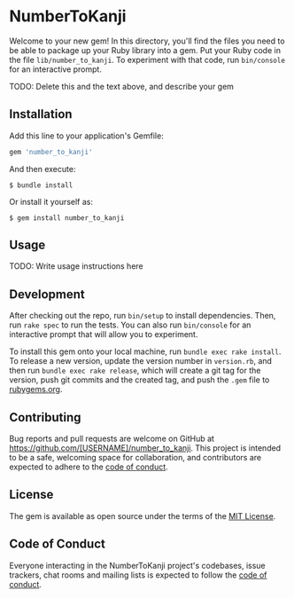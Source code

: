# NumberToKanji

Welcome to your new gem! In this directory, you'll find the files you need to be able to package up your Ruby library into a gem. Put your Ruby code in the file `lib/number_to_kanji`. To experiment with that code, run `bin/console` for an interactive prompt.

TODO: Delete this and the text above, and describe your gem

## Installation

Add this line to your application's Gemfile:

```ruby
gem 'number_to_kanji'
```

And then execute:

    $ bundle install

Or install it yourself as:

    $ gem install number_to_kanji

## Usage

TODO: Write usage instructions here

## Development

After checking out the repo, run `bin/setup` to install dependencies. Then, run `rake spec` to run the tests. You can also run `bin/console` for an interactive prompt that will allow you to experiment.

To install this gem onto your local machine, run `bundle exec rake install`. To release a new version, update the version number in `version.rb`, and then run `bundle exec rake release`, which will create a git tag for the version, push git commits and the created tag, and push the `.gem` file to [rubygems.org](https://rubygems.org).

## Contributing

Bug reports and pull requests are welcome on GitHub at https://github.com/[USERNAME]/number_to_kanji. This project is intended to be a safe, welcoming space for collaboration, and contributors are expected to adhere to the [code of conduct](https://github.com/[USERNAME]/number_to_kanji/blob/main/CODE_OF_CONDUCT.md).

## License

The gem is available as open source under the terms of the [MIT License](https://opensource.org/licenses/MIT).

## Code of Conduct

Everyone interacting in the NumberToKanji project's codebases, issue trackers, chat rooms and mailing lists is expected to follow the [code of conduct](https://github.com/[USERNAME]/number_to_kanji/blob/main/CODE_OF_CONDUCT.md).
